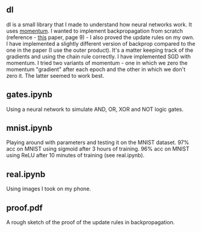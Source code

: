 ## dl

dl is a small library that I made to understand how neural networks work. It uses [momentum](https://distill.pub/2017/momentum/). I wanted to implement backpropagation from scratch (reference - [this](http://www.cs.utoronto.ca/~ilya/pubs/ilya_sutskever_phd_thesis.pdf) paper, page 9) - I also proved the update rules on my own. I have implemented a slightly different version of backprop compared to the one in the paper (I use the outer product). It's a matter keeping track of the gradients and using the chain rule correctly. I have implemented SGD with momentum. I tried two variants of momentum - one in which we zero the momentum "gradient" after each epoch and the other in which we don't zero it. The latter seemed to work best. 

## gates.ipynb

Using a neural network to simulate AND, OR, XOR and NOT logic gates. 

## mnist.ipynb

Playing around with parameters and testing it on the MNIST dataset. 97% acc on MNIST using sigmoid after 3 hours of training. 96% acc on MNIST using ReLU after 10 minutes of training (see real.ipynb). 

## real.ipynb

Using images I took on my phone.

## proof.pdf

A rough sketch of the proof of the update rules in backpropagation.
